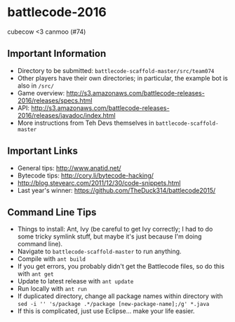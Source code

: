 # battlecode-2016
cubecow &lt;3 canmoo (#74)

## Important Information
- Directory to be submitted: `battlecode-scaffold-master/src/team074`
- Other players have their own directories; in particular, the example bot is also in `/src/`
- Game overview: http://s3.amazonaws.com/battlecode-releases-2016/releases/specs.html
- API: http://s3.amazonaws.com/battlecode-releases-2016/releases/javadoc/index.html
- More instructions from Teh Devs themselves in `battlecode-scaffold-master`

## Important Links
- General tips: http://www.anatid.net/
- Bytecode tips: http://cory.li/bytecode-hacking/
- http://blog.stevearc.com/2011/12/30/code-snippets.html
- Last year's winner: https://github.com/TheDuck314/battlecode2015/

## Command Line Tips
- Things to install: Ant, Ivy (be careful to get Ivy correctly; I had to do some tricky symlink stuff, but maybe it's just because I'm doing command line).
- Navigate to `battlecode-scaffold-master` to run anything.
- Compile with `ant build`
- If you get errors, you probably didn't get the Battlecode files, so do this with `ant get`
- Update to latest release with `ant update`
- Run locally with `ant run`
- If duplicated directory, change all package names within directory with `sed -i '' 's/package .*/package [new-package-name];/g' *.java`
- If this is complicated, just use Eclipse... make your life easier.
